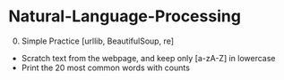 # Natural-Language-Processing

0. Simple Practice
[urllib, BeautifulSoup, re]
- Scratch text from the webpage, and keep only [a-zA-Z] in lowercase
- Print the 20 most common words with counts
